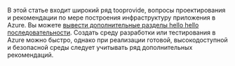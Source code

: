 В этой статье входит широкий ряд tooprovide, вопросы проектирования и рекомендации по мере построения инфраструктуру приложения в Azure. Вы можете [вывести дополнительные разделы hello hello последовательности](#next-steps). Создать среду разработки или тестирования в Azure можно быстро, однако при реализации готовой, высокодоступной и безопасной среды следует учитывать ряд дополнительных рекомендаций.

